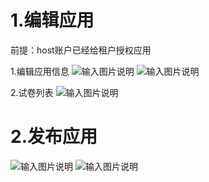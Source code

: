 # 1.编辑应用
前提：host账户已经给租户授权应用

1.编辑应用信息
![输入图片说明](https://images.gitee.com/uploads/images/2021/0709/154724_8671899c_8867015.png "屏幕截图.png")
![输入图片说明](https://images.gitee.com/uploads/images/2021/0709/154831_57ddec80_8867015.png "屏幕截图.png")

2.试卷列表
![输入图片说明](https://images.gitee.com/uploads/images/2021/0709/155059_479af233_8867015.png "屏幕截图.png")

# 2.发布应用
![输入图片说明](https://images.gitee.com/uploads/images/2021/0709/155226_f4f1d806_8867015.png "屏幕截图.png")
![输入图片说明](https://images.gitee.com/uploads/images/2021/0709/155400_1f1ba819_8867015.png "屏幕截图.png")